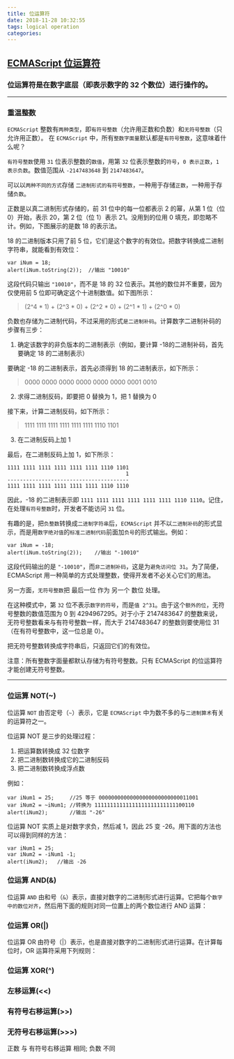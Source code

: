 ```yaml
---
title: 位运算符
date: 2018-11-28 10:32:55
tags: logical operation
categories: 
---
```

## [ECMAScript 位运算符](http://www.w3school.com.cn/js/pro_js_operators_bitwise.asp)

### 位运算符是在数字底层（即表示数字的 32 个数位）进行操作的。

---
### 重温整数
`ECMAScript` 整数有`两种类型`，即`有符号整数`（允许用正数和负数）和`无符号整数`（只允许用正数）。
在 `ECMAScript` 中，所有`整数字面量`默认都是`有符号整数`，这意味着什么呢？

`有符号整数`使用 `31` 位表示整数的`数值`，用第 `32` 位表示整数的`符号`，`0 表示正数`，`1 表示负数`。数值范围从 `-2147483648` 到 `2147483647`。

可以以`两种不同的方式`存储 `二进制形式的有符号整数`，一种用于存储`正数`，一种用于存储`负数`。

正数是以真二进制形式存储的，前 31 位中的每一位都表示 2 的幂，从第 1 位（位 0）开始，表示 20，第 2 位（位 1）表示 21。没用到的位用 0 填充，即忽略不计。例如，下图展示的是数 18 的表示法。

18 的二进制版本只用了前 5 位，它们是这个数字的有效位。把数字转换成二进制字符串，就能看到有效位：
````
var iNum = 18;
alert(iNum.toString(2));  //输出 "10010"
````

这段代码只输出 `"10010"`，而不是 18 的 32 位表示。其他的数位并不重要，因为仅使用前 5 位即可确定这个十进制数值。如下图所示：
> (2^4 * 1) + (2^3 * 0) + (2^2 * 0) + (2^1 * 1) + (2^0 * 0)

负数也存储为二进制代码，不过采用的形式`是二进制补码`。计算数字二进制补码的步骤有三步：
1. 确定该数字的非负版本的二进制表示（例如，要计算 -18的二进制补码，首先要确定 18 的二进制表示）

要确定 -18 的二进制表示，首先必须得到 18 的二进制表示，如下所示：
> 0000 0000 0000 0000 0000 0000 0001 0010

2. 求得二进制反码，即要把 0 替换为 1，把 1 替换为 0

接下来，计算二进制反码，如下所示：
> 1111 1111 1111 1111 1111 1111 1110 1101

3. 在二进制反码上加 1

最后，在二进制反码上加 1，如下所示：
````
1111 1111 1111 1111 1111 1111 1110 1101
                                      1
---------------------------------------
1111 1111 1111 1111 1111 1111 1110 1110
````

因此，-18 的二进制表示即 `1111 1111 1111 1111 1111 1111 1110 1110`。记住，在处理`有符号整数`时，开发者不能访问 `31` 位。

有趣的是，把`负整数`转换成`二进制字符串`后，`ECMAScript` 并不以`二进制补码`的形式显示，而是用`数字绝对值`的`标准二进制代码`前面加`负号`的形式输出。例如：
````
var iNum = -18;
alert(iNum.toString(2));	//输出 "-10010"
````

这段代码输出的是 `"-10010"`，而`非二进制补码`，这是为`避免访问位 31`。为了简便，ECMAScript 用一种简单的方式处理整数，使得开发者不必关心它们的用法。

另一方面，`无符号整数`把 最后一位 作为 另一个 数位 处理。

在这种模式中，第 `32` 位不表示`数字的符号`，而是`值 2^31`。由于这个`额外的位`，无符号整数的数值范围为 0 到 4294967295。对于小于 2147483647 的整数来说，无符号整数看来与有符号整数一样，而大于 2147483647 的整数则要使用位 31（在有符号整数中，这一位总是 0）。

把无符号整数转换成字符串后，只返回它们的有效位。

注意：所有整数字面量都默认存储为有符号整数。只有 ECMAScript 的位运算符才能创建无符号整数。

---

### 位运算 NOT(~)
位运算 `NOT` 由否定号（`~`）表示，它是 `ECMAScript` 中为数不多的与`二进制算术`有关的运算符之一。

位运算 NOT 是三步的处理过程：

1. 把运算数转换成 32 位数字
2. 把二进制数转换成它的二进制反码
3. 把二进制数转换成浮点数

例如：
````
var iNum1 = 25;		//25 等于 00000000000000000000000000011001
var iNum2 = ~iNum1;	//转换为 11111111111111111111111111100110
alert(iNum2);		//输出 "-26"
````

位运算 NOT 实质上是对数字求负，然后减 1，因此 25 变 -26。用下面的方法也可以得到同样的方法：

````
var iNum1 = 25;
var iNum2 = -iNum1 -1;
alert(iNum2);	//输出 -26
````

### 位运算 AND(&)
位运算 `AND` 由和号（`&`）表示，直接对数字的二进制形式进行运算。它把每个`数字中的数位对齐`，然后用下面的规则对同一位置上的两个数位进行 AND 运算：

### 位运算 OR(|)
位运算 OR 由符号（|）表示，也是直接对数字的二进制形式进行运算。在计算每位时，OR 运算符采用下列规则：

### 位运算 XOR(^)

### 左移运算(<<)

### 有符号右移运算(>>)

### 无符号右移运算(>>>)
正数 与 有符号右移运算 相同;
负数 不同

